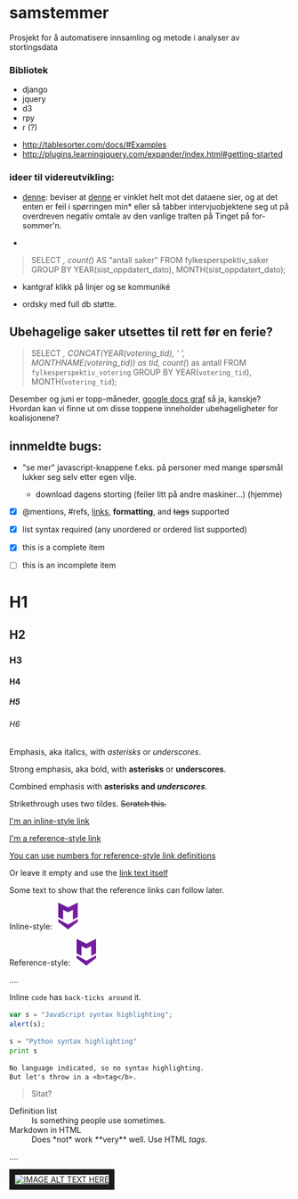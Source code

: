 samstemmer
==========

Prosjekt for å automatisere innsamling og metode i analyser av stortingsdata

### Bibliotek
- django
- jquery
- d3
- rpy
- r (?)
* http://tablesorter.com/docs/#Examples
* http://plugins.learningjquery.com/expander/index.html#getting-started



### ideer til videreutvikling:


- [denne](https://docs.google.com/spreadsheet/ccc?key=0AgAXDJuvjySMdDlVOWJIclRRTkhPTmxIRjVRU01jMEE):  beviser at [denne](http://www.nrk.no/valg2013/_-regjeringen-tommer-skuffene-1.11038459) er vinklet helt mot det dataene sier, og at det enten er feil i spørringen min* eller så tabber intervjuobjektene seg ut på overdreven negativ omtale av den vanlige tralten på Tinget på for-sommer'n.

* 
> SELECT *, count(*) AS "antall saker" FROM fylkesperspektiv_saker GROUP BY YEAR(sist_oppdatert_dato), MONTH(sist_oppdatert_dato);




- kantgraf
    klikk på linjer og se kommuniké
 
 - ordsky med full db støtte.


## Ubehagelige saker utsettes til rett før en ferie?
> SELECT *, CONCAT(YEAR(votering_tid), ' ', MONTHNAME(votering_tid)) as tid, count(*) as antall FROM `fylkesperspektiv_votering` GROUP BY YEAR(`votering_tid`), MONTH(`votering_tid`);

Desember og juni er topp-måneder, [google docs graf](https://docs.google.com/spreadsheet/ccc?key=0AgAXDJuvjySMdDlVOWJIclRRTkhPTmxIRjVRU01jMEE&usp=sharing) så ja, kanskje? Hvordan kan vi finne ut om disse toppene inneholder ubehageligheter for koalisjonene?








## innmeldte bugs:
- "se mer" javascript-knappene f.eks. på personer med mange spørsmål lukker seg selv etter egen vilje. 

  - download dagens storting (feiler litt på andre maskiner...) (hjemme)

- [x] @mentions, #refs, [links](), **formatting**, and <del>tags</del> supported
- [x] list syntax required (any unordered or ordered list supported)
- [x] this is a complete item
- [ ] this is an incomplete item



# H1
## H2
### H3
#### H4
##### H5
###### H6





Emphasis, aka italics, with *asterisks* or _underscores_.

Strong emphasis, aka bold, with **asterisks** or __underscores__.

Combined emphasis with **asterisks and _underscores_**.

Strikethrough uses two tildes. ~~Scratch this.~~

[I'm an inline-style link](https://www.google.com)

[I'm a reference-style link][Arbitrary case-insensitive reference text]

[You can use numbers for reference-style link definitions][1]

Or leave it empty and use the [link text itself][]

Some text to show that the reference links can follow later.

[arbitrary case-insensitive reference text]: https://www.mozilla.org
[1]: http://slashdot.org
[link text itself]: http://www.reddit.com


Inline-style: 
![alt text](https://github.com/adam-p/markdown-here/raw/master/src/common/images/icon48.png "Logo Title Text 1")

Reference-style: 
![alt text][logo]

[logo]: https://github.com/adam-p/markdown-here/raw/master/src/common/images/icon48.png "Logo Title Text 2"

....

Inline `code` has `back-ticks around` it.


 ```javascript
 var s = "JavaScript syntax highlighting";
 alert(s);
 ```
 
 ```python
 s = "Python syntax highlighting"
 print s
 ```
 
 ```
 No language indicated, so no syntax highlighting. 
 But let's throw in a <b>tag</b>.
 ```

 > Sitat?

<dl>
  <dt>Definition list</dt>
  <dd>Is something people use sometimes.</dd>

  <dt>Markdown in HTML</dt>
  <dd>Does *not* work **very** well. Use HTML <em>tags</em>.</dd>
</dl>

....

<a href="http://www.youtube.com/watch?feature=player_embedded&v=YOUTUBE_VIDEO_ID_HERE
" target="_blank"><img src="http://img.youtube.com/vi/YOUTUBE_VIDEO_ID_HERE/0.jpg" 
alt="IMAGE ALT TEXT HERE" width="240" height="180" border="10" /></a>